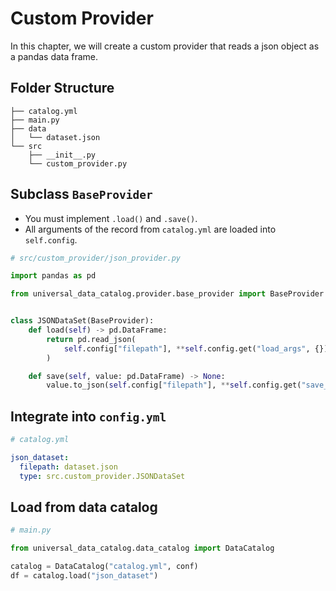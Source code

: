 # Custom Provider

In this chapter, we will create a custom provider that reads a json object as a pandas data frame.

## Folder Structure


```
├── catalog.yml
├── main.py
├── data
│   └── dataset.json
└── src
    ├── __init__.py
    └── custom_provider.py
```

## Subclass `BaseProvider`

* You must implement `.load()` and `.save()`.
* All arguments of the record from `catalog.yml` are loaded into `self.config`.

```python
# src/custom_provider/json_provider.py

import pandas as pd

from universal_data_catalog.provider.base_provider import BaseProvider


class JSONDataSet(BaseProvider):
    def load(self) -> pd.DataFrame:
        return pd.read_json(
            self.config["filepath"], **self.config.get("load_args", {})
        )

    def save(self, value: pd.DataFrame) -> None:
        value.to_json(self.config["filepath"], **self.config.get("save_args", {}))
```

## Integrate into `config.yml`

```yaml
# catalog.yml

json_dataset:
  filepath: dataset.json
  type: src.custom_provider.JSONDataSet
```

## Load from data catalog

```python
# main.py

from universal_data_catalog.data_catalog import DataCatalog

catalog = DataCatalog("catalog.yml", conf)
df = catalog.load("json_dataset")
```
